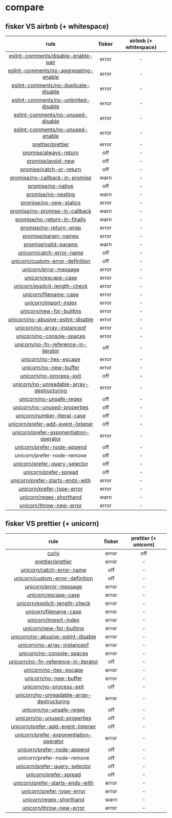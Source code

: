 # compare

## fisker VS airbnb (+ whitespace)

|                                                                              rule                                                                              | fisker | airbnb (+ whitespace) |
| :------------------------------------------------------------------------------------------------------------------------------------------------------------: | :----: | :-------------------: |
|                [eslint-comments/disable-enable-pair](https://mysticatea.github.io/eslint-plugin-eslint-comments/rules/disable-enable-pair.html)                | error  |           -           |
|              [eslint-comments/no-aggregating-enable](https://mysticatea.github.io/eslint-plugin-eslint-comments/rules/no-aggregating-enable.html)              | error  |           -           |
|               [eslint-comments/no-duplicate-disable](https://mysticatea.github.io/eslint-plugin-eslint-comments/rules/no-duplicate-disable.html)               | error  |           -           |
|               [eslint-comments/no-unlimited-disable](https://mysticatea.github.io/eslint-plugin-eslint-comments/rules/no-unlimited-disable.html)               | error  |           -           |
|                  [eslint-comments/no-unused-disable](https://mysticatea.github.io/eslint-plugin-eslint-comments/rules/no-unused-disable.html)                  | error  |           -           |
|                   [eslint-comments/no-unused-enable](https://mysticatea.github.io/eslint-plugin-eslint-comments/rules/no-unused-enable.html)                   | error  |           -           |
|                                        [prettier/prettier](https://github.com/prettier/eslint-plugin-prettier#options)                                         | error  |           -           |
|                       [promise/always-return](https://github.com/xjamundx/eslint-plugin-promise/tree/v4.0.1/docs/rules/always-return.md)                       |  off   |           -           |
|                           [promise/avoid-new](https://github.com/xjamundx/eslint-plugin-promise/tree/v4.0.1/docs/rules/avoid-new.md)                           |  off   |           -           |
|                     [promise/catch-or-return](https://github.com/xjamundx/eslint-plugin-promise/tree/v4.0.1/docs/rules/catch-or-return.md)                     |  off   |           -           |
|              [promise/no-callback-in-promise](https://github.com/xjamundx/eslint-plugin-promise/tree/v4.0.1/docs/rules/no-callback-in-promise.md)              |  warn  |           -           |
|                           [promise/no-native](https://github.com/xjamundx/eslint-plugin-promise/tree/v4.0.1/docs/rules/no-native.md)                           |  off   |           -           |
|                          [promise/no-nesting](https://github.com/xjamundx/eslint-plugin-promise/tree/v4.0.1/docs/rules/no-nesting.md)                          |  warn  |           -           |
|                      [promise/no-new-statics](https://github.com/xjamundx/eslint-plugin-promise/tree/v4.0.1/docs/rules/no-new-statics.md)                      | error  |           -           |
|              [promise/no-promise-in-callback](https://github.com/xjamundx/eslint-plugin-promise/tree/v4.0.1/docs/rules/no-promise-in-callback.md)              |  warn  |           -           |
|                [promise/no-return-in-finally](https://github.com/xjamundx/eslint-plugin-promise/tree/v4.0.1/docs/rules/no-return-in-finally.md)                |  warn  |           -           |
|                      [promise/no-return-wrap](https://github.com/xjamundx/eslint-plugin-promise/tree/v4.0.1/docs/rules/no-return-wrap.md)                      | error  |           -           |
|                         [promise/param-names](https://github.com/xjamundx/eslint-plugin-promise/tree/v4.0.1/docs/rules/param-names.md)                         | error  |           -           |
|                        [promise/valid-params](https://github.com/xjamundx/eslint-plugin-promise/tree/v4.0.1/docs/rules/valid-params.md)                        |  warn  |           -           |
|                  [unicorn/catch-error-name](https://github.com/sindresorhus/eslint-plugin-unicorn/blob/v7.1.0/docs/rules/catch-error-name.md)                  |  off   |           -           |
|           [unicorn/custom-error-definition](https://github.com/sindresorhus/eslint-plugin-unicorn/blob/v7.1.0/docs/rules/custom-error-definition.md)           |  off   |           -           |
|                     [unicorn/error-message](https://github.com/sindresorhus/eslint-plugin-unicorn/blob/v7.1.0/docs/rules/error-message.md)                     | error  |           -           |
|                       [unicorn/escape-case](https://github.com/sindresorhus/eslint-plugin-unicorn/blob/v7.1.0/docs/rules/escape-case.md)                       | error  |           -           |
|             [unicorn/explicit-length-check](https://github.com/sindresorhus/eslint-plugin-unicorn/blob/v7.1.0/docs/rules/explicit-length-check.md)             | error  |           -           |
|                     [unicorn/filename-case](https://github.com/sindresorhus/eslint-plugin-unicorn/blob/v7.1.0/docs/rules/filename-case.md)                     | error  |           -           |
|                      [unicorn/import-index](https://github.com/sindresorhus/eslint-plugin-unicorn/blob/v7.1.0/docs/rules/import-index.md)                      | error  |           -           |
|                  [unicorn/new-for-builtins](https://github.com/sindresorhus/eslint-plugin-unicorn/blob/v7.1.0/docs/rules/new-for-builtins.md)                  | error  |           -           |
|         [unicorn/no-abusive-eslint-disable](https://github.com/sindresorhus/eslint-plugin-unicorn/blob/v7.1.0/docs/rules/no-abusive-eslint-disable.md)         | error  |           -           |
|               [unicorn/no-array-instanceof](https://github.com/sindresorhus/eslint-plugin-unicorn/blob/v7.1.0/docs/rules/no-array-instanceof.md)               | error  |           -           |
|                 [unicorn/no-console-spaces](https://github.com/sindresorhus/eslint-plugin-unicorn/blob/v7.1.0/docs/rules/no-console-spaces.md)                 | error  |           -           |
|       [unicorn/no-fn-reference-in-iterator](https://github.com/sindresorhus/eslint-plugin-unicorn/blob/v7.1.0/docs/rules/no-fn-reference-in-iterator.md)       |  off   |           -           |
|                     [unicorn/no-hex-escape](https://github.com/sindresorhus/eslint-plugin-unicorn/blob/v7.1.0/docs/rules/no-hex-escape.md)                     | error  |           -           |
|                     [unicorn/no-new-buffer](https://github.com/sindresorhus/eslint-plugin-unicorn/blob/v7.1.0/docs/rules/no-new-buffer.md)                     | error  |           -           |
|                   [unicorn/no-process-exit](https://github.com/sindresorhus/eslint-plugin-unicorn/blob/v7.1.0/docs/rules/no-process-exit.md)                   |  off   |           -           |
| [unicorn/no-unreadable-array-destructuring](https://github.com/sindresorhus/eslint-plugin-unicorn/blob/v7.1.0/docs/rules/no-unreadable-array-destructuring.md) | error  |           -           |
|                   [unicorn/no-unsafe-regex](https://github.com/sindresorhus/eslint-plugin-unicorn/blob/v7.1.0/docs/rules/no-unsafe-regex.md)                   |  off   |           -           |
|              [unicorn/no-unused-properties](https://github.com/sindresorhus/eslint-plugin-unicorn/blob/v7.1.0/docs/rules/no-unused-properties.md)              |  off   |           -           |
|               [unicorn/number-literal-case](https://github.com/sindresorhus/eslint-plugin-unicorn/blob/v7.1.0/docs/rules/number-literal-case.md)               |  off   |           -           |
|         [unicorn/prefer-add-event-listener](https://github.com/sindresorhus/eslint-plugin-unicorn/blob/v7.1.0/docs/rules/prefer-add-event-listener.md)         |  off   |           -           |
|    [unicorn/prefer-exponentiation-operator](https://github.com/sindresorhus/eslint-plugin-unicorn/blob/v7.1.0/docs/rules/prefer-exponentiation-operator.md)    | error  |           -           |
|                [unicorn/prefer-node-append](https://github.com/sindresorhus/eslint-plugin-unicorn/blob/v7.1.0/docs/rules/prefer-node-append.md)                |  off   |           -           |
|                                                                   unicorn/prefer-node-remove                                                                   |  off   |           -           |
|             [unicorn/prefer-query-selector](https://github.com/sindresorhus/eslint-plugin-unicorn/blob/v7.1.0/docs/rules/prefer-query-selector.md)             |  off   |           -           |
|                     [unicorn/prefer-spread](https://github.com/sindresorhus/eslint-plugin-unicorn/blob/v7.1.0/docs/rules/prefer-spread.md)                     |  off   |           -           |
|           [unicorn/prefer-starts-ends-with](https://github.com/sindresorhus/eslint-plugin-unicorn/blob/v7.1.0/docs/rules/prefer-starts-ends-with.md)           | error  |           -           |
|                 [unicorn/prefer-type-error](https://github.com/sindresorhus/eslint-plugin-unicorn/blob/v7.1.0/docs/rules/prefer-type-error.md)                 | error  |           -           |
|                   [unicorn/regex-shorthand](https://github.com/sindresorhus/eslint-plugin-unicorn/blob/v7.1.0/docs/rules/regex-shorthand.md)                   |  warn  |           -           |
|                   [unicorn/throw-new-error](https://github.com/sindresorhus/eslint-plugin-unicorn/blob/v7.1.0/docs/rules/throw-new-error.md)                   | error  |           -           |

## fisker VS prettier (+ unicorn)

|                                                                              rule                                                                              | fisker | prettier (+ unicorn) |
| :------------------------------------------------------------------------------------------------------------------------------------------------------------: | :----: | :------------------: |
|                                                          [curly](https://eslint.org/docs/rules/curly)                                                          | error  |         off          |
|                                        [prettier/prettier](https://github.com/prettier/eslint-plugin-prettier#options)                                         | error  |          -           |
|                  [unicorn/catch-error-name](https://github.com/sindresorhus/eslint-plugin-unicorn/blob/v7.1.0/docs/rules/catch-error-name.md)                  |  off   |          -           |
|           [unicorn/custom-error-definition](https://github.com/sindresorhus/eslint-plugin-unicorn/blob/v7.1.0/docs/rules/custom-error-definition.md)           |  off   |          -           |
|                     [unicorn/error-message](https://github.com/sindresorhus/eslint-plugin-unicorn/blob/v7.1.0/docs/rules/error-message.md)                     | error  |          -           |
|                       [unicorn/escape-case](https://github.com/sindresorhus/eslint-plugin-unicorn/blob/v7.1.0/docs/rules/escape-case.md)                       | error  |          -           |
|             [unicorn/explicit-length-check](https://github.com/sindresorhus/eslint-plugin-unicorn/blob/v7.1.0/docs/rules/explicit-length-check.md)             | error  |          -           |
|                     [unicorn/filename-case](https://github.com/sindresorhus/eslint-plugin-unicorn/blob/v7.1.0/docs/rules/filename-case.md)                     | error  |          -           |
|                      [unicorn/import-index](https://github.com/sindresorhus/eslint-plugin-unicorn/blob/v7.1.0/docs/rules/import-index.md)                      | error  |          -           |
|                  [unicorn/new-for-builtins](https://github.com/sindresorhus/eslint-plugin-unicorn/blob/v7.1.0/docs/rules/new-for-builtins.md)                  | error  |          -           |
|         [unicorn/no-abusive-eslint-disable](https://github.com/sindresorhus/eslint-plugin-unicorn/blob/v7.1.0/docs/rules/no-abusive-eslint-disable.md)         | error  |          -           |
|               [unicorn/no-array-instanceof](https://github.com/sindresorhus/eslint-plugin-unicorn/blob/v7.1.0/docs/rules/no-array-instanceof.md)               | error  |          -           |
|                 [unicorn/no-console-spaces](https://github.com/sindresorhus/eslint-plugin-unicorn/blob/v7.1.0/docs/rules/no-console-spaces.md)                 | error  |          -           |
|       [unicorn/no-fn-reference-in-iterator](https://github.com/sindresorhus/eslint-plugin-unicorn/blob/v7.1.0/docs/rules/no-fn-reference-in-iterator.md)       |  off   |          -           |
|                     [unicorn/no-hex-escape](https://github.com/sindresorhus/eslint-plugin-unicorn/blob/v7.1.0/docs/rules/no-hex-escape.md)                     | error  |          -           |
|                     [unicorn/no-new-buffer](https://github.com/sindresorhus/eslint-plugin-unicorn/blob/v7.1.0/docs/rules/no-new-buffer.md)                     | error  |          -           |
|                   [unicorn/no-process-exit](https://github.com/sindresorhus/eslint-plugin-unicorn/blob/v7.1.0/docs/rules/no-process-exit.md)                   |  off   |          -           |
| [unicorn/no-unreadable-array-destructuring](https://github.com/sindresorhus/eslint-plugin-unicorn/blob/v7.1.0/docs/rules/no-unreadable-array-destructuring.md) | error  |          -           |
|                   [unicorn/no-unsafe-regex](https://github.com/sindresorhus/eslint-plugin-unicorn/blob/v7.1.0/docs/rules/no-unsafe-regex.md)                   |  off   |          -           |
|              [unicorn/no-unused-properties](https://github.com/sindresorhus/eslint-plugin-unicorn/blob/v7.1.0/docs/rules/no-unused-properties.md)              |  off   |          -           |
|         [unicorn/prefer-add-event-listener](https://github.com/sindresorhus/eslint-plugin-unicorn/blob/v7.1.0/docs/rules/prefer-add-event-listener.md)         |  off   |          -           |
|    [unicorn/prefer-exponentiation-operator](https://github.com/sindresorhus/eslint-plugin-unicorn/blob/v7.1.0/docs/rules/prefer-exponentiation-operator.md)    | error  |          -           |
|                [unicorn/prefer-node-append](https://github.com/sindresorhus/eslint-plugin-unicorn/blob/v7.1.0/docs/rules/prefer-node-append.md)                |  off   |          -           |
|                                                                   unicorn/prefer-node-remove                                                                   |  off   |          -           |
|             [unicorn/prefer-query-selector](https://github.com/sindresorhus/eslint-plugin-unicorn/blob/v7.1.0/docs/rules/prefer-query-selector.md)             |  off   |          -           |
|                     [unicorn/prefer-spread](https://github.com/sindresorhus/eslint-plugin-unicorn/blob/v7.1.0/docs/rules/prefer-spread.md)                     |  off   |          -           |
|           [unicorn/prefer-starts-ends-with](https://github.com/sindresorhus/eslint-plugin-unicorn/blob/v7.1.0/docs/rules/prefer-starts-ends-with.md)           | error  |          -           |
|                 [unicorn/prefer-type-error](https://github.com/sindresorhus/eslint-plugin-unicorn/blob/v7.1.0/docs/rules/prefer-type-error.md)                 | error  |          -           |
|                   [unicorn/regex-shorthand](https://github.com/sindresorhus/eslint-plugin-unicorn/blob/v7.1.0/docs/rules/regex-shorthand.md)                   |  warn  |          -           |
|                   [unicorn/throw-new-error](https://github.com/sindresorhus/eslint-plugin-unicorn/blob/v7.1.0/docs/rules/throw-new-error.md)                   | error  |          -           |
